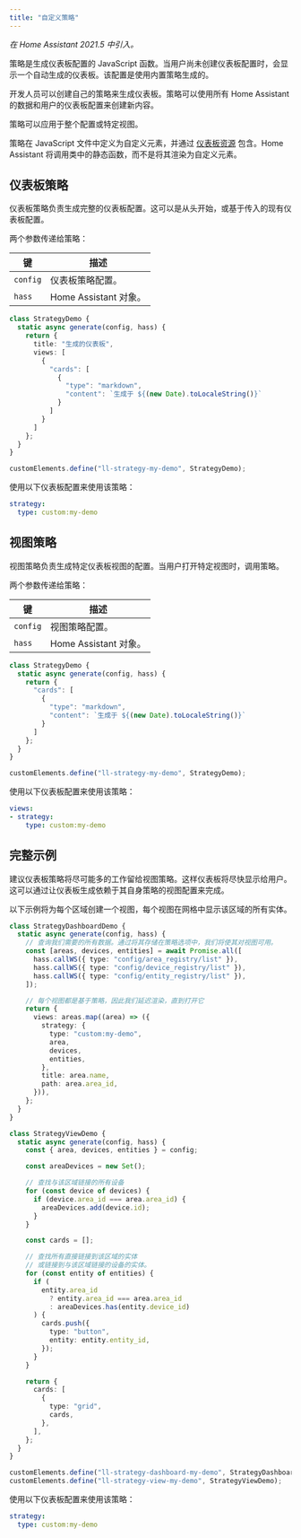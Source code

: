 ```yaml
---
title: "自定义策略"
---
```


_在 Home Assistant 2021.5 中引入。_

策略是生成仪表板配置的 JavaScript 函数。当用户尚未创建仪表板配置时，会显示一个自动生成的仪表板。该配置是使用内置策略生成的。

开发人员可以创建自己的策略来生成仪表板。策略可以使用所有 Home Assistant 的数据和用户的仪表板配置来创建新内容。

策略可以应用于整个配置或特定视图。

策略在 JavaScript 文件中定义为自定义元素，并通过 [仪表板资源](./registering-resources.md) 包含。Home Assistant 将调用类中的静态函数，而不是将其渲染为自定义元素。

## 仪表板策略

仪表板策略负责生成完整的仪表板配置。这可以是从头开始，或基于传入的现有仪表板配置。

两个参数传递给策略：

| 键 | 描述
| -- | --
| `config` | 仪表板策略配置。
| `hass` | Home Assistant 对象。

```ts
class StrategyDemo {
  static async generate(config, hass) {
    return {
      title: "生成的仪表板",
      views: [
        {
          "cards": [
            {
              "type": "markdown",
              "content": `生成于 ${(new Date).toLocaleString()}`
            }
          ]
        }
      ]
    };
  }
}

customElements.define("ll-strategy-my-demo", StrategyDemo);
```

使用以下仪表板配置来使用该策略：

```yaml
strategy:
  type: custom:my-demo
```

## 视图策略

视图策略负责生成特定仪表板视图的配置。当用户打开特定视图时，调用策略。

两个参数传递给策略：

| 键 | 描述
| -- | --
| `config` | 视图策略配置。
| `hass` | Home Assistant 对象。

```ts
class StrategyDemo {
  static async generate(config, hass) {
    return {
      "cards": [
        {
          "type": "markdown",
          "content": `生成于 ${(new Date).toLocaleString()}`
        }
      ]
    };
  }
}

customElements.define("ll-strategy-my-demo", StrategyDemo);
```

使用以下仪表板配置来使用该策略：

```yaml
views:
- strategy:
    type: custom:my-demo
```

## 完整示例

建议仪表板策略将尽可能多的工作留给视图策略。这样仪表板将尽快显示给用户。这可以通过让仪表板生成依赖于其自身策略的视图配置来完成。

以下示例将为每个区域创建一个视图，每个视图在网格中显示该区域的所有实体。

```ts
class StrategyDashboardDemo {
  static async generate(config, hass) {
    // 查询我们需要的所有数据。通过将其存储在策略选项中，我们将使其对视图可用。
    const [areas, devices, entities] = await Promise.all([
      hass.callWS({ type: "config/area_registry/list" }),
      hass.callWS({ type: "config/device_registry/list" }),
      hass.callWS({ type: "config/entity_registry/list" }),
    ]);

    // 每个视图都是基于策略，因此我们延迟渲染，直到打开它
    return {
      views: areas.map((area) => ({
        strategy: {
          type: "custom:my-demo",
          area, 
          devices, 
          entities,
        },
        title: area.name,
        path: area.area_id,
      })),
    };
  }
}

class StrategyViewDemo {
  static async generate(config, hass) {
    const { area, devices, entities } = config;

    const areaDevices = new Set();

    // 查找与该区域链接的所有设备
    for (const device of devices) {
      if (device.area_id === area.area_id) {
        areaDevices.add(device.id);
      }
    }

    const cards = [];

    // 查找所有直接链接到该区域的实体
    // 或链接到与该区域链接的设备的实体。
    for (const entity of entities) {
      if (
        entity.area_id
          ? entity.area_id === area.area_id
          : areaDevices.has(entity.device_id)
      ) {
        cards.push({
          type: "button",
          entity: entity.entity_id,
        });
      }
    }

    return {
      cards: [
        {
          type: "grid",
          cards,
        },
      ],
    };
  }
}

customElements.define("ll-strategy-dashboard-my-demo", StrategyDashboardDemo);
customElements.define("ll-strategy-view-my-demo", StrategyViewDemo);
```

使用以下仪表板配置来使用该策略：

```yaml
strategy:
  type: custom:my-demo